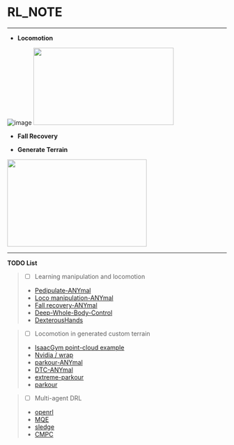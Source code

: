 # RL_NOTE

---
+ **Locomotion**
  
![image](https://github.com/rlawlsdn1130/RL_NOTE/assets/88181153/911bb458-f8b0-4d2b-bf0e-7d21b74e45b2)
<img src="https://github.com/rlawlsdn1130/RL_NOTE/assets/88181153/642881e8-058c-4d8d-8fe1-84afb4678a9c" width="322px" height="177px">

+ **Fall Recovery**

+ **Generate Terrain**

<img src="https://github.com/rlawlsdn1130/RL_NOTE/assets/88181153/9edb3527-d3b1-4659-a122-6e0a7a7ce3b8" width="320" height="200"/>

---
**TODO List**

>* [ ] Learning manipulation and locomotion
>  * [Pedipulate-ANYmal](https://sites.google.com/leggedrobotics.com/pedipulate)
>  * [Loco manipulation-ANYmal](https://www.science.org/doi/10.1126/scirobotics.adg5014)
>  * [Fall recovery-ANYmal](https://arxiv.org/abs/2303.05486)
>  * [Deep-Whole-Body-Control](https://github.com/MarkFzp/Deep-Whole-Body-Control)
>  * [DexterousHands](https://github.com/PKU-MARL/DexterousHands)

>* [ ] Locomotion in generated custom terrain
>  * [IsaacGym point-cloud example](https://gist.github.com/gavrielstate/8c855eb3b4b1f23e2990bc02c534792e)
>  * [Nvidia / wrap](https://github.com/NVIDIA/warp)
>  * [parkour-ANYmal](https://www.science.org/doi/10.1126/scirobotics.adi7566)
>  * [DTC-ANYmal](https://www.science.org/doi/10.1126/scirobotics.adh5401)
>  * [extreme-parkour](https://github.com/chengxuxin/extreme-parkour)
>  * [parkour](https://github.com/ZiwenZhuang/parkour)

>* [ ] Multi-agent DRL
>  * [openrl](https://github.com/OpenRL-Lab/openrl)
>  * [MQE](https://github.com/ziyanx02/multiagent-quadruped-environment)
>  * [sledge](https://github.com/autonomousvision/sledge)
>  * [CMPC](https://www.youtube.com/watch?v=QwijfXioXVg)
